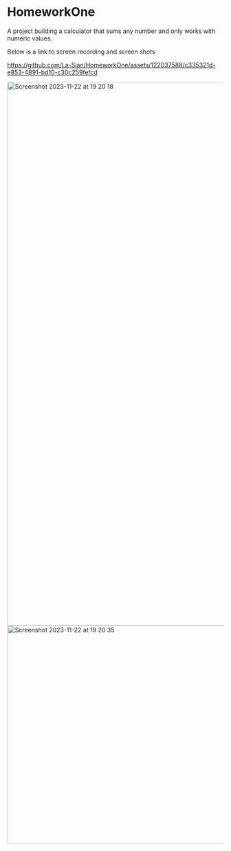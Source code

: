# HomeworkOne

A project building a calculator that sums any number and only works with numeric values. 

Below is a link to screen recording and screen shots

https://github.com/La-Sian/HomeworkOne/assets/122037588/c335321d-e853-4891-bd10-c30c259fefcd

<img width="1265" alt="Screenshot 2023-11-22 at 19 20 18" src="https://github.com/La-Sian/HomeworkOne/assets/122037588/faa48b1f-528f-4437-9f4a-096cb0dfcabd">
<img width="508" alt="Screenshot 2023-11-22 at 19 20 35" src="https://github.com/La-Sian/HomeworkOne/assets/122037588/5d93dd8d-96b6-4dde-82e2-ec85db3dc20d">
